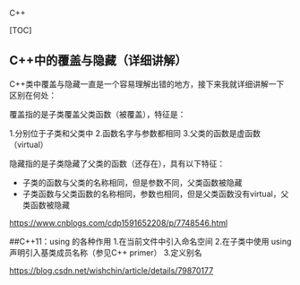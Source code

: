 C++

[TOC]

##  C++中的覆盖与隐藏（详细讲解） 

C++类中覆盖与隐藏一直是一个容易理解出错的地方，接下来我就详细讲解一下区别在何处：

覆盖指的是子类覆盖父类函数（被覆盖），特征是：

1.分别位于子类和父类中
2.函数名字与参数都相同
3.父类的函数是虚函数（virtual）

 

隐藏指的是子类隐藏了父类的函数（还存在），具有以下特征：
* 子类的函数与父类的名称相同，但是参数不同，父类函数被隐藏
* 子类函数与父类函数的名称相同，参数也相同，但是父类函数没有virtual，父类函数被隐藏

https://www.cnblogs.com/cdp1591652208/p/7748546.html

##C++11：using 的各种作用
1.在当前文件中引入命名空间
2.在子类中使用 using 声明引入基类成员名称（参见C++ primer）
3.定义别名

https://blog.csdn.net/wishchin/article/details/79870177
 